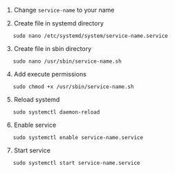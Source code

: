 1. Change `service-name` to your name

2. Create file in systemd directory

```
   sudo nano /etc/systemd/system/service-name.service
```

3. Create file in sbin directory

```
   sudo nano /usr/sbin/service-name.sh
```

4. Add execute permissions

```
   sudo chmod +x /usr/sbin/service-name.sh
```

5. Reload systemd

```
   sudo systemctl daemon-reload
```

6. Enable service

```
   sudo systemctl enable service-name.service
```

7. Start service

```
   sudo systemctl start service-name.service
```
